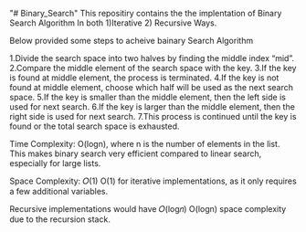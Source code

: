 "# Binary_Search" 
This repositiry contains the the implentation of 
Binary Search Algorithm 
In both 
1)Iterative 
2) Recursive Ways.


Below provided some steps to acheive bainary Search Algorithm

1.Divide the search space into two halves by finding the middle index “mid”. 
2.Compare the middle element of the search space with the key. 
3.If the key is found at middle element, the process is terminated.
4.If the key is not found at middle element, choose which half will be used as the next search space.
5.If the key is smaller than the middle element, then the left side is used for next search.
6.If the key is larger than the middle element, then the right side is used for next search.
7.This process is continued until the key is found or the total search space is exhausted.

Time Complexity: 
O(logn), where n is the number of elements in the list. 
This makes binary search very efficient compared to linear search, especially for large lists.


Space Complexity: 
𝑂(1)
O(1) for iterative implementations, as it only requires a few additional variables. 

Recursive implementations would have 
𝑂(log𝑛)
O(logn) space complexity due to the recursion stack.
